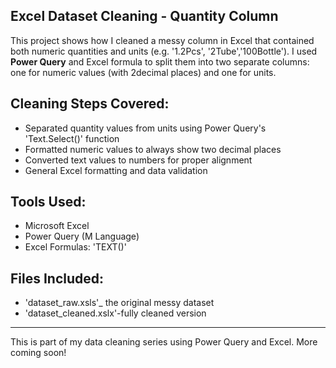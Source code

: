 ## Excel Dataset Cleaning - Quantity Column

This project shows how I cleaned a messy column in Excel that contained both numeric quantities and units (e.g. '1.2Pcs', '2Tube','100Bottle'). I used **Power Query** and Excel formula to split them into two separate columns: one for numeric values (with 2decimal places) and one for units.

## Cleaning Steps Covered:
- Separated quantity values from units using Power Query's 'Text.Select()' function
- Formatted numeric values to always show two decimal places
- Converted text values to numbers for proper alignment
- General Excel formatting and data validation

## Tools Used:
- Microsoft Excel
- Power Query (M Language)
- Excel Formulas: 'TEXT()'

## Files Included:
- 'dataset_raw.xsls'_ the original messy dataset
- 'dataset_cleaned.xslx'-fully cleaned version

---
This is part of my data cleaning series using Power Query and Excel. More coming soon!
